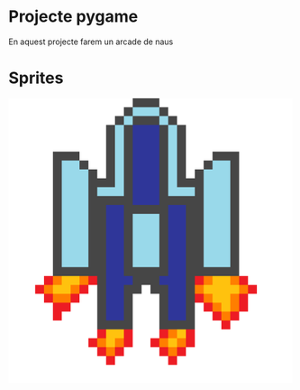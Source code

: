# Projecte pygame

En aquest projecte farem un arcade de naus

# Sprites
![Nau protagonista](Nau.png)
